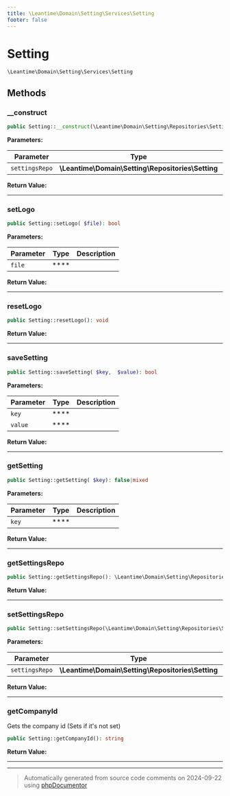 ```yaml
---
title: \Leantime\Domain\Setting\Services\Setting
footer: false
---
```


# Setting




`\Leantime\Domain\Setting\Services\Setting`




## Methods

### __construct



```php
public Setting::__construct(\Leantime\Domain\Setting\Repositories\Setting $settingsRepo): mixed
```








**Parameters:**

| Parameter | Type | Description |
|-----------|------|-------------|
| `settingsRepo` | **\Leantime\Domain\Setting\Repositories\Setting** |  |


**Return Value:**





---
### setLogo



```php
public Setting::setLogo( $file): bool
```








**Parameters:**

| Parameter | Type | Description |
|-----------|------|-------------|
| `file` | **** |  |


**Return Value:**





---
### resetLogo



```php
public Setting::resetLogo(): void
```









**Return Value:**





---
### saveSetting



```php
public Setting::saveSetting( $key,  $value): bool
```








**Parameters:**

| Parameter | Type | Description |
|-----------|------|-------------|
| `key` | **** |  |
| `value` | **** |  |


**Return Value:**





---
### getSetting



```php
public Setting::getSetting( $key): false|mixed
```








**Parameters:**

| Parameter | Type | Description |
|-----------|------|-------------|
| `key` | **** |  |


**Return Value:**





---
### getSettingsRepo



```php
public Setting::getSettingsRepo(): \Leantime\Domain\Setting\Repositories\Setting
```









**Return Value:**





---
### setSettingsRepo



```php
public Setting::setSettingsRepo(\Leantime\Domain\Setting\Repositories\Setting $settingsRepo): void
```








**Parameters:**

| Parameter | Type | Description |
|-----------|------|-------------|
| `settingsRepo` | **\Leantime\Domain\Setting\Repositories\Setting** |  |


**Return Value:**





---
### getCompanyId

Gets the company id (Sets if it's not set)

```php
public Setting::getCompanyId(): string
```









**Return Value:**





---


---
> Automatically generated from source code comments on 2024-09-22 using [phpDocumentor](http://www.phpdoc.org/)
